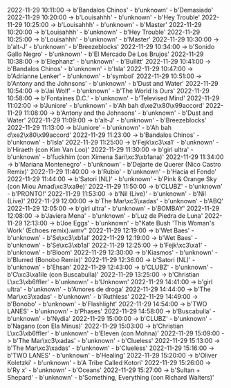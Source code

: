 2022-11-29 10:11:00 -> b'Bandalos Chinos' - b'unknown' - b'Demasiado'
2022-11-29 10:20:00 -> b'Louisahhh' - b'unknown' - b'Hey Trouble'
2022-11-29 10:25:00 -> b'Louisahhh' - b'unknown' - b'Master'
2022-11-29 10:20:00 -> b'Louisahhh' - b'unknown' - b'Hey Trouble'
2022-11-29 10:25:00 -> b'Louisahhh' - b'unknown' - b'Master'
2022-11-29 10:30:00 -> b'alt-J' - b'unknown' - b'Breezeblocks'
2022-11-29 10:34:00 -> b'Sonido Gallo Negro' - b'unknown' - b'El Mercado De Los Brujos'
2022-11-29 10:38:00 -> b'Elephanz' - b'unknown' - b'Bullitt'
2022-11-29 10:41:00 -> b'Bandalos Chinos' - b'unknown' - b'Isla'
2022-11-29 10:47:00 -> b'Adrianne Lenker' - b'unknown' - b'symbol'
2022-11-29 10:51:00 -> b'Antony and the Johnsons' - b'unknown' - b'Dust and Water'
2022-11-29 10:54:00 -> b'Jai Wolf' - b'unknown' - b'The World Is Ours'
2022-11-29 10:58:00 -> b'Fontaines D.C.' - b'unknown' - b'Televised Mind'
2022-11-29 11:02:00 -> b'Juniore' - b'unknown' - b'Ah bah d\xe2\x80\x99accord'
2022-11-29 11:08:00 -> b'Antony and the Johnsons' - b'unknown' - b'Dust and Water'
2022-11-29 11:09:00 -> b'alt-J' - b'unknown' - b'Breezeblocks'
2022-11-29 11:13:00 -> b'Juniore' - b'unknown' - b'Ah bah d\xe2\x80\x99accord'
2022-11-29 11:23:00 -> b'Bandalos Chinos' - b'unknown' - b'Isla'
2022-11-29 11:25:00 -> b'Fejk\xc3\xa1' - b'unknown' - b'Hiraeth (con Kim Van Loo)'
2022-11-29 11:30:00 -> b'girl ultra' - b'unknown' - b'fuckhim (con Ximena Sari\xc3\xb1ana)'
2022-11-29 11:34:00 -> b'Mariana Montenegro' - b'unknown' - b'Dejarte de Querer (Nico Castro Remix)'
2022-11-29 11:40:00 -> b'Rubio' - b'unknown' - b'Hacia el Fondo'
2022-11-29 11:44:00 -> b'Satori (NL)' - b'unknown' - b'Pink & Orange Sky (con Miou Amad\xc3\xa9e)'
2022-11-29 11:50:00 -> b'CLUBZ' - b'unknown' - b'PRONTO!'
2022-11-29 11:53:00 -> b'Nil (Live)' - b'unknown' - b'Nil (Live)'
2022-11-29 12:00:00 -> b'The Mar\xc3\xadas' - b'unknown' - b'ABQ'
2022-11-29 12:05:00 -> b'girl ultra' - b'unknown' - b'BOMBAY'
2022-11-29 12:08:00 -> b'Javiera Mena' - b'unknown' - b'Luz de Piedra de Luna'
2022-11-29 12:13:00 -> b'Joe Eggs' - b'unknown' - b"Kate Bush 'This Woman's Work' (Echoes remix).wmv"
2022-11-29 12:19:00 -> b'Wet Baes' - b'unknown' - b'Se\xc3\xb1al'
2022-11-29 12:19:00 -> b'Wet Baes' - b'unknown' - b'Se\xc3\xb1al'
2022-11-29 12:25:00 -> b'Fejk\xc3\xa1' - b'unknown' - b'Bloom'
2022-11-29 12:30:00 -> b'Kiasmos' - b'unknown' - b'Blurred (Bonobo Remix)'
2022-11-29 12:36:00 -> b'Satori (NL)' - b'unknown' - b'Ehsan'
2022-11-29 12:43:00 -> b'CLUBZ' - b'unknown' - b'C\xc3\xa1ile (con Buscabulla)'
2022-11-29 13:25:00 -> b'Christian L\xc3\xb6ffler' - b'unknown' - b'Unknown'
2022-11-29 14:41:00 -> b'girl ultra' - b'unknown' - b'Amores de droga'
2022-11-29 14:44:00 -> b'The Mar\xc3\xadas' - b'unknown' - b'Ruthless'
2022-11-29 14:49:00 -> b'Bonobo' - b'unknown' - b'Flashlight'
2022-11-29 14:54:00 -> b'TWO LANES' - b'unknown' - b'Phases'
2022-11-29 14:58:00 -> b'Buscabulla' - b'unknown' - b'Nydia'
2022-11-29 15:00:00 -> b'CLUBZ' - b'unknown' - b'Nagano (con Ela Minus)'
2022-11-29 15:03:00 -> b'Christian L\xc3\xb6ffler' - b'unknown' - b'Eleven (con Mohna)'
2022-11-29 15:09:00 -> b'The Mar\xc3\xadas' - b'unknown' - b'Clueless'
2022-11-29 15:13:00 -> b'The Mar\xc3\xadas' - b'unknown' - b'Clueless'
2022-11-29 15:16:00 -> b'TWO LANES' - b'unknown' - b'Healing'
2022-11-29 15:20:00 -> b'Oliver Koletzki' - b'unknown' - b'A Tribe Called Kotori'
2022-11-29 15:26:00 -> b'Ry x' - b'unknown' - b'Oceans'
2022-11-29 15:27:00 -> b'Sultan + Shepard' - b'unknown' - b'Something, Everything (con Richard Walters)'
